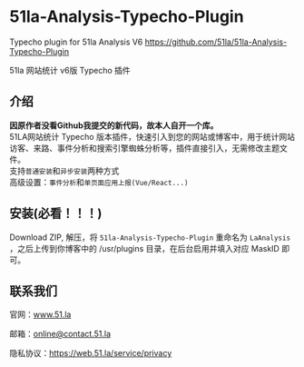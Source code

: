 # 51la-Analysis-Typecho-Plugin

Typecho plugin for 51la Analysis V6 https://github.com/51la/51la-Analysis-Typecho-Plugin

51la 网站统计 v6版 Typecho 插件

## 介绍
<b>因原作者没看Github我提交的新代码，故本人自开一个库。</b></br>
51LA网站统计 Typecho 版本插件，快速引入到您的网站或博客中，用于统计网站访客、来路、事件分析和搜索引擎蜘蛛分析等，插件直接引入，无需修改主题文件。</br>
支持`普通安装`和`异步安装`两种方式</br>
高级设置：`事件分析`和`单页面应用上报(Vue/React...)`
## 安装(必看！！！)

Download ZIP, 解压，将 `51la-Analysis-Typecho-Plugin` 重命名为 `LaAnalysis` ，之后上传到你博客中的 /usr/plugins 目录，在后台启用并填入对应 MaskID 即可。

## 联系我们

官网：www.51.la

邮箱：online@contact.51.la

隐私协议：https://web.51.la/service/privacy
